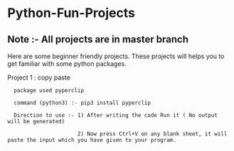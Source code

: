 # Python-Fun-Projects

## Note :- All projects are in master branch
Here are some beginner friendly projects. These projects will helps you to get familiar with some python packages.

Project 1 : copy paste <br>

      package used pyperclip

      command (python3) :- pip3 install pyperclip 
      
      Direction to use :- 1) After writing the code Run it ( No output will be generated)
      
                          2) Now press Ctrl+V on any blank sheet, it will paste the input which you have given to your program.                                                  


